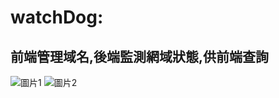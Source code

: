 # watchDog:
## 前端管理域名,後端監測網域狀態,供前端查詢

![圖片1](https://github.com/user-attachments/assets/650042cd-21cd-4c8a-bc70-913a01534508)
![圖片2](https://github.com/user-attachments/assets/d5303daa-16aa-4421-b8df-9daa6605d677)

